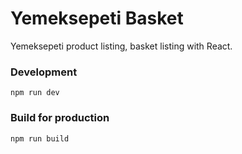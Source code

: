 # Yemeksepeti Basket

Yemeksepeti product listing, basket listing with React.

### Development

```
npm run dev
```

### Build for production

```
npm run build
```